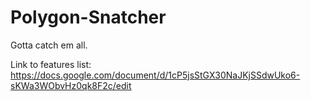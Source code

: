 # Polygon-Snatcher
Gotta catch em all.



Link to features list:
https://docs.google.com/document/d/1cP5jsStGX30NaJKjSSdwUko6-sKWa3WObvHz0qk8F2c/edit
